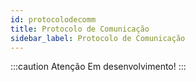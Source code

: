 ```yaml
---
id: protocolodecomm
title: Protocolo de Comunicação
sidebar_label: Protocolo de Comunicação
---
```


:::caution Atenção
Em desenvolvimento!
:::
